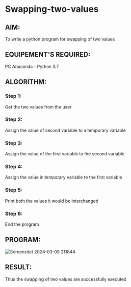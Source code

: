 # Swapping-two-values
## AIM:
To write a python program for swapping of two values
## EQUIPEMENT'S REQUIRED: 
PC
Anaconda - Python 3.7
## ALGORITHM: 
### Step 1:
Get the two values from the user
### Step 2: 
Assign the value of second variable to a temporary variable 
### Step 3: 
Assign the value of the first variable to the second variable.
### Step 4:  
Assign the value in temporary variable to the first variable
### Step 5: 
Print both the values it would be interchanged
### Step 6: 
End the program
## PROGRAM:

![Screenshot 2024-03-09 211844](https://github.com/Sharonsteffani2005/Swapping-two-values/assets/144979934/e73ffe5b-988b-4d52-9d82-18b57597fd0a)


## RESULT:
Thus the swapping of two values are successfully executed



